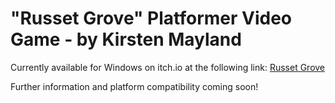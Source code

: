 # "Russet Grove" Platformer Video Game - by Kirsten Mayland

Currently available for Windows on itch.io at the following link: [Russet Grove](https://kirstenmayland.itch.io/russet-grove)

Further information and platform compatibility coming soon!
